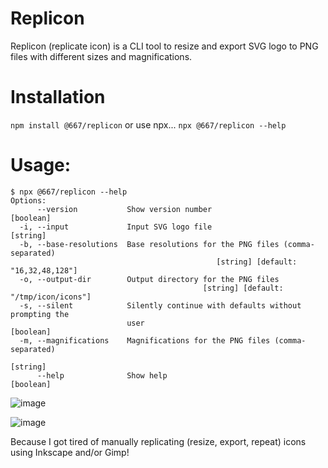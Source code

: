 # Replicon
Replicon (replicate icon) is a CLI tool to resize and export SVG logo to PNG files with different sizes and magnifications.

# Installation

`npm install @667/replicon`
or use npx...
`npx @667/replicon --help`

# Usage:
```
$ npx @667/replicon --help
Options:
      --version           Show version number                          [boolean]
  -i, --input             Input SVG logo file                           [string]
  -b, --base-resolutions  Base resolutions for the PNG files (comma-separated)
                                              [string] [default: "16,32,48,128"]
  -o, --output-dir        Output directory for the PNG files
                                           [string] [default: "/tmp/icon/icons"]
  -s, --silent            Silently continue with defaults without prompting the
                          user                                         [boolean]
  -m, --magnifications    Magnifications for the PNG files (comma-separated)
                                                                        [string]
      --help              Show help                                    [boolean]
```
![image](https://github.com/june07/replicon/assets/11353590/84da004f-4caf-4ae2-aabe-78f1de0e1301)

![image](https://github.com/june07/replicon/assets/11353590/919fd2c5-9d8c-4ec5-b3c0-0b9e8188e281)

Because I got tired of manually replicating (resize, export, repeat) icons using Inkscape and/or Gimp!

